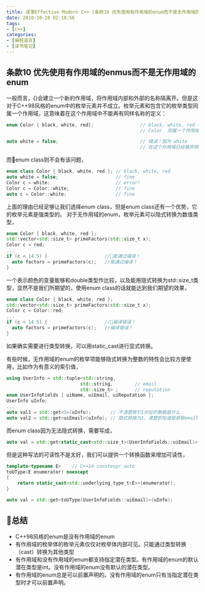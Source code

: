 ```yaml
---
title: 读薄Effective Modern C++ (条款10 优先使用有作用域的enum而不是无作用域的enum)
date: 2018-10-28 02:18:56
tags:
- [c++]
categories:
- [编程语言]
- [读书笔记]
---
```


## 条款10 优先使用有作用域的enmus而不是无作用域的enum
一般而言，{}会建立一个新的作用域，将作用域内部和外部的名称隔离开。但是这对于C++98风格的enum中的枚举元素并不成立。枚举元素和包含它的枚举类型同属一个作用域，这意味着在这个作用域中不能再有同样名称的定义：
<!-- more -->
```cpp
enum Color { black, white, red};                 // black, white, red 和
	                                             // Color  同属一个作用域

auto white = false;                              // 错误！因为 white
	                                             // 在这个作用域已经被声明过
```
而enum class则不会有该问题，
```cpp
enum class Color { black, white, red }; // black, white, red
auto white = false;                     // fine
Color c = white;                        // error!
Color c = Color::white;                 // fine
auto c = Color::white;                  // fine 
```

上面的理由已经足够让我们选择enum class，但是enum class还有一个优势，它的枚举元素是强类型的。
对于无作用域的enum，枚举元素可以隐式转换为数值类型，

```cpp
enum Color { black, white, red };
std::vector<std::size_t> primeFactors(std::size_t x);
Color c = red;
...
if (c < 14.5) {                     //能通过编译！
  auto factors = primeFactors(c);   //能通过编译！
}
```
一个表示颜色的变量能够和double类型作比较，以及能用隐式转换为std::size_t类型，显然不是我们所期望的，使用enum class的话就能达到我们期望的效果，
```cpp
enum class Color { black, white, red };
std::vector<std::size_t> primeFactors(std::size_t x);
Color c = Color::red;
...
if (c < 14.5) {                     //编译错误！
  auto factors = primeFactors(c);   //编译错误！
}
```
如果确实需要进行类型转换，可以用static_cast进行显式转换。

有些时候，无作用域的enum的枚举项能够隐式转换为整数的特性会比较方便使用，比如作为有意义的索引值，
```cpp
using UserInfo = std::tuple<std::string,
                           std::string,        // email
                           std::size_t> ;      // reputation
enum UserInfoFields { uiName, uiEmail, uiReputation };
UserInfo uInfo;
...
auto val1 = std::get<1>(uInfo);       // 不清楚索引1对应的数据是什么
auto val2 = std::get<uiEmail>(uInfo); // 隐式转换为1，清楚的知道是获取email字段
```
而enum class因为无法隐式转换，需要写成，
```cpp
auto val = std::get<static_cast<std::size_t>(UserInfoFields::uiEmail)>(uInfo);

```
但是这种写法的可读性不是太好，我们可以提供一个转换函数来增加可读性，
```cpp
template<typename E>    // C++14 constexpr auto
toUType(E enumerator) noexcept
{
    return static_cast<std::underlying_type_t<E>>(enumerator);
}
```
```cpp
auto val = std::get<toUType(UserInfoFields::uiEmail)>(uInfo);
```

## 总结
- C++98风格的enum是没有作用域的enum
- 有作用域的枚举体的枚举元素仅仅对枚举体内部可见。只能通过类型转换（cast）转换为其他类型
- 有作用域和没有作用域的enum都支持指定潜在类型。有作用域的enum的默认潜在类型是int。没有作用域的enum没有默认的潜在类型。
- 有作用域的enum总是可以前置声明的。没有作用域的enum只有当指定潜在类型时才可以前置声明。


